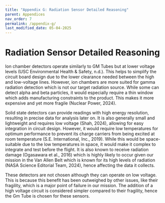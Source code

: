 ```yaml
---
title: "Appendix G: Radiation Sensor Detailed Reasoning"
parent: Appendices
nav_order: 7
permalink: /appendix-g/
last_modified_date: 05-04-2025
---
```


# Radiation Sensor Detailed Reasoning

Ion chamber detectors operate similarly to GM Tubes but at lower voltage levels (USC Environmental Health & Safety, n.d.). This helps to simplify the circuit board design due to the lower clearance needed between the high and low-voltage lines. However, ion chambers are more suited for gamma radiation detection which is not our target radiation source. While some can detect alpha and beta particles, it would especially require a thin window which adds manufacturing constraints to the product. This makes it more expensive and yet more fragile  (Nuclear Power, 2024). 

Solid state detectors can provide readings with high energy resolution, resulting in precise data for analysis later on. It is also generally small and lightweight and requires low voltage (Shah, 2024), allowing for easy integration in circuit design. However, it would require low temperatures for optimum performance to prevent its charge carriers from being excited at room temperature (S.E. International, Inc., 2019). While this would be space-suitable due to the low temperatures in space, it would make it complex to integrate and test before the flight. It is also known to receive radiation damage (Ogasawara et al., 2016) which is highly likely to occur given our mission in the Van Allen Belt which is known for its high levels of radiation (NASA Science Editorial Team, 2024), hence affecting the data it collects. 

These detectors are not chosen although they can operate on low voltage. This is because this benefit has been outweighed by other issues, like their fragility, which is a major point of failure in our mission. The addition of a high voltage circuit is considered simpler compared to their fragility, hence the Gm Tube is chosen for these sensors.
